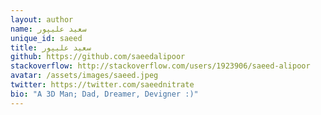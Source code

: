 ```yaml
---
layout: author
name: سعید علیپور
unique_id: saeed
title: سعید علیپور
github: https://github.com/saeedalipoor
stackoverflow: http://stackoverflow.com/users/1923906/saeed-alipoor
avatar: /assets/images/saeed.jpeg
twitter: https://twitter.com/saeednitrate
bio: "A 3D Man; Dad, Dreamer, Devigner :)"
---
```

